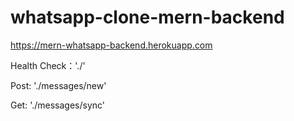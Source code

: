 # whatsapp-clone-mern-backend

https://mern-whatsapp-backend.herokuapp.com

Health Check：'./'

Post: './messages/new'

Get: './messages/sync'
